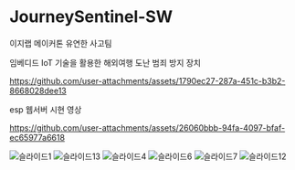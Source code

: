 # JourneySentinel-SW

이지랩 메이커톤 유연한 사고팀


임베디드 IoT 기술을 활용한 해외여행 도난 범죄 방지 장치

https://github.com/user-attachments/assets/1790ec27-287a-451c-b3b2-8668028dee13

esp 웹서버 시현 영상

https://github.com/user-attachments/assets/26060bbb-94fa-4097-bfaf-ec65977a6618

![슬라이드1](https://github.com/user-attachments/assets/f697cbb3-20ac-42fd-8dd8-4dce1d31442c)
![슬라이드13](https://github.com/user-attachments/assets/17c9e81d-cb5b-41ec-ae82-cb993bbf74c8)
![슬라이드4](https://github.com/user-attachments/assets/25a06a9f-2e77-4b4e-afb2-29d4f68b95d5)
![슬라이드6](https://github.com/user-attachments/assets/874cfc1f-072a-4313-9507-f0c9740ecd5d)
![슬라이드7](https://github.com/user-attachments/assets/1f2b9608-b8d2-44eb-9141-5ace51e818de)
![슬라이드12](https://github.com/user-attachments/assets/3261ccde-316b-486f-b8ab-b9344088bddb)
